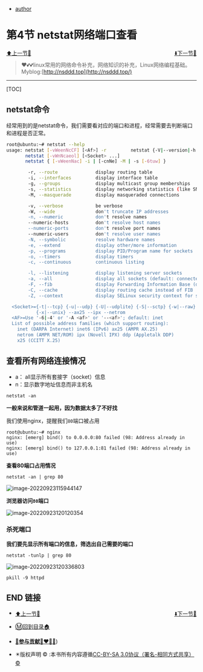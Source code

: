 + [author](http://nsddd.top)

# 第4节 netstat网络端口查看

<div><a href = '3.md' style='float:left'>⬆️上一节🔗</a><a href = '5.md' style='float: right'>⬇️下一节🔗</a></div>
<br>

> ❤️💕💕linux常用的网络命令补充，网络知识的补充，Linux网络编程基础。Myblog:[http://nsddd.top](http://nsddd.top/)

---
[TOC]

## netstat命令

经常用到的是netstat命令，我们需要看对应的端口和进程，经常需要去判断端口和进程是否正常。

```bash
root@ubuntu:~# netstat --help
usage: netstat [-vWeenNcCF] [<Af>] -r         netstat {-V|--version|-h|--help}
       netstat [-vWnNcaeol] [<Socket> ...]
       netstat { [-vWeenNac] -i | [-cnNe] -M | -s [-6tuw] }

        -r, --route              display routing table
        -i, --interfaces         display interface table
        -g, --groups             display multicast group memberships
        -s, --statistics         display networking statistics (like SNMP)
        -M, --masquerade         display masqueraded connections

        -v, --verbose            be verbose
        -W, --wide               don't truncate IP addresses
        -n, --numeric            don't resolve names
        --numeric-hosts          don't resolve host names
        --numeric-ports          don't resolve port names
        --numeric-users          don't resolve user names
        -N, --symbolic           resolve hardware names
        -e, --extend             display other/more information
        -p, --programs           display PID/Program name for sockets
        -o, --timers             display timers
        -c, --continuous         continuous listing

        -l, --listening          display listening server sockets
        -a, --all                display all sockets (default: connected)
        -F, --fib                display Forwarding Information Base (default)
        -C, --cache              display routing cache instead of FIB
        -Z, --context            display SELinux security context for sockets

  <Socket>={-t|--tcp} {-u|--udp} {-U|--udplite} {-S|--sctp} {-w|--raw}
           {-x|--unix} --ax25 --ipx --netrom
  <AF>=Use '-6|-4' or '-A <af>' or '--<af>'; default: inet
  List of possible address families (which support routing):
    inet (DARPA Internet) inet6 (IPv6) ax25 (AMPR AX.25) 
    netrom (AMPR NET/ROM) ipx (Novell IPX) ddp (Appletalk DDP) 
    x25 (CCITT X.25) 
```



## 查看所有网络连接情况

+ a： all显示所有套接字（socket）信息
+ n：显示数字地址信息而非主机名

```
netstat -an
```

**一般来说和管道一起用，因为数据太多了不好找**



我们使用nginx，提醒我们`80`端口被占用

```
root@ubuntu:~# nginx
nginx: [emerg] bind() to 0.0.0.0:80 failed (98: Address already in use)
nginx: [emerg] bind() to 127.0.0.1:81 failed (98: Address already in use)
```



**查看80端口占用情况**

```
netstat -an | grep 80
```

![image-20220923115944147](https://sm.nsddd.top//typora/image-20220923115944147.png?mail:3293172751@qq.com)



**浏览器访问`80`端口**

![image-20220923120120354](https://sm.nsddd.top//typora/image-20220923120120354.png?mail:3293172751@qq.com)



### 杀死端口

**我们要先显示所有端口的信息，筛选出自己需要的端口**

```
netstat -tunlp | grep 80	
```

![image-20220923120336803](https://sm.nsddd.top//typora/image-20220923120336803.png?mail:3293172751@qq.com)

```
pkill -9 httpd
```























## END 链接

<ul><li><div><a href = '3.md' style='float:left'>⬆️上一节🔗</a><a href = '5.md' style='float: right'>⬇️下一节🔗</a></div></li></ul>

+ [Ⓜ️回到目录🏠](../README.md)

+ [**🫵参与贡献💞❤️‍🔥💖**](https://nsddd.top/archives/contributors))

+ ✴️版权声明 &copy; :本书所有内容遵循[CC-BY-SA 3.0协议（署名-相同方式共享）&copy;](http://zh.wikipedia.org/wiki/Wikipedia:CC-by-sa-3.0协议文本) 

